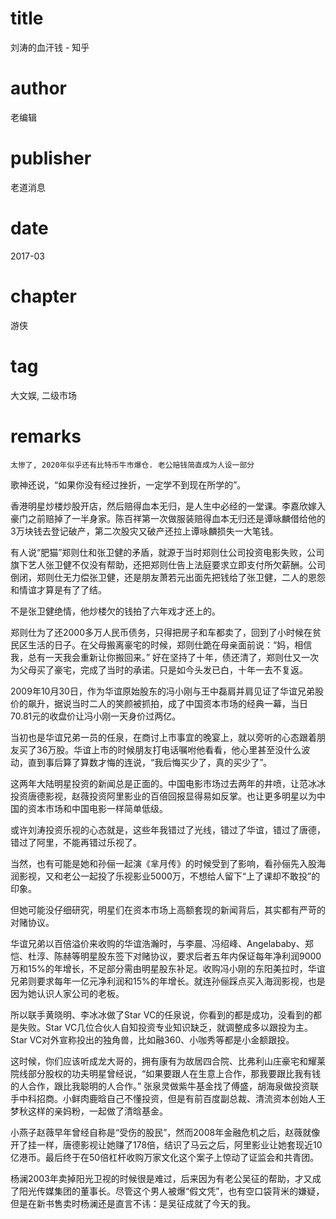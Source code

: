 # title
刘涛的血汗钱 - 知乎

# author
老编辑

# publisher
老道消息

# date
2017-03

# chapter
游侠

# tag
大文娱, 二级市场

# remarks
`太惨了, 2020年似乎还有比特币牛市爆仓. 老公赔钱简直成为人设一部分`

歌神还说，“如果你没有经过挫折，一定学不到现在所学的”。

香港明星炒楼炒股开店，然后赔得血本无归，是人生中必经的一堂课。李嘉欣嫁入豪门之前赔掉了一半身家。陈百祥第一次做服装赔得血本无归还是谭咏麟借给他的3万块钱去登记破产，第二次股灾又破产还拉上谭咏麟损失一大笔钱。

有人说“肥猫”郑则仕和张卫健的矛盾，就源于当时郑则仕公司投资电影失败，公司旗下艺人张卫健不仅没有帮助，还把郑则仕告上法庭要求立即支付所欠薪酬。公司倒闭，郑则仕无力偿张卫健，还是朋友萧若元出面先把钱给了张卫健，二人的恩怨和情谊才算是有了了结。

不是张卫健绝情，他炒楼欠的钱拍了六年戏才还上的。

郑则仕为了还2000多万人民币债务，只得把房子和车都卖了，回到了小时候在贫民区生活的日子。在父母搬离豪宅的时候，郑则仕跪在母亲面前说：“妈，相信我，总有一天我会重新让你搬回来。”
好在坚持了十年，债还清了，郑则仕又一次为父母买了豪宅，完成了当时的承诺。只是如今头发已白，十年一去不复返。


2009年10月30日，作为华谊原始股东的冯小刚与王中磊肩并肩见证了华谊兄弟股价的飙升，据说当时二人的笑颜被抓拍，成了中国资本市场的经典一幕，当日70.81元的收盘价让冯小刚一天身价过两亿。

当初也是华谊兄弟一员的任泉，在商讨上市事宜的晚宴上，就以旁听的心态跟着朋友买了36万股。华谊上市的时候朋友打电话嘱咐他看看，他心里甚至没什么波动，直到事后算了算数才悔的连说，“我后悔买少了，真的买少了”。

这两年大陆明星投资的新闻总是正面的。中国电影市场过去两年的井喷，让范冰冰投资唐德影视，赵薇投资阿里影业的百倍回报显得易如反掌。也让更多明星以为中国的资本市场和中国电影一样简单低级。

或许刘涛投资乐视的心态就是，这些年我错过了光线，错过了华谊，错过了唐德，错过了阿里，不能再错过乐视了。

当然，也有可能是她和孙俪一起演《芈月传》的时候受到了影响，看孙俪先入股海润影视，又和老公一起投了乐视影业5000万，不想给人留下“上了课却不敢投”的印象。

但她可能没仔细研究，明星们在资本市场上高额套现的新闻背后，其实都有严苛的对赌协议。

华谊兄弟以百倍溢价来收购的华谊浩瀚时，与李晨、冯绍峰、Angelababy、郑恺、杜淳、陈赫等明星股东签下对赌协议，要求后者五年内保证每年净利润9000万和15%的年增长，不足部分需由明星股东补足。收购冯小刚的东阳美拉时，华谊兄弟则要求每年一亿元净利润和15%的年增长。就连孙俪踩点买入海润影视，也是因为她认识人家公司的老板。

所以联手黄晓明、李冰冰做了Star VC的任泉说，你看到的都是成功，没看到的都是失败。Star VC几位合伙人自知投资专业知识缺乏，就调整成多以跟投为主。Star VC对外宣称投出的独角兽，比如融360、小咖秀等都是小金额跟投。


这时候，你们应该听成龙大哥的，拥有康有为故居四合院、比弗利山庄豪宅和耀莱院线部分股权的功夫明星曾经说，“如果要跟人在生意上合作，那我要跟比我有钱的人合作，跟比我聪明的人合作。”
张泉灵做紫牛基金找了傅盛，胡海泉做投资联手中科招商。小鲜肉鹿晗自己不懂投资，但是有前百度副总裁、清流资本创始人王梦秋这样的亲妈粉，一起做了清晗基金。


小燕子赵薇早年曾经自称是“受伤的股民”，然而2008年金融危机之后，赵薇就像开了挂一样，唐德影视让她赚了178倍，结识了马云之后，阿里影业让她套现近10亿港币。最后终于在50倍杠杆收购万家文化这个案子上惊动了证监会和共青团。

杨澜2003年卖掉阳光卫视的时候很是难过，后来因为有老公吴征的帮助，才又成了阳光传媒集团的董事长。尽管这个男人被爆“假文凭”，也有空口袋背米的嫌疑，但是在新书售卖时杨澜还是直言不讳：是吴征成就了今天的我。